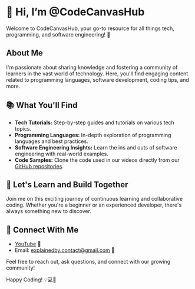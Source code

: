 # 👋 Hi, I’m @CodeCanvasHub

Welcome to CodeCanvasHub, your go-to resource for all things tech, programming, and software engineering! 🚀

## About Me

I'm passionate about sharing knowledge and fostering a community of learners in the vast world of technology. Here, you'll find engaging content related to programming languages, software development, coding tips, and more.

## 📚 What You'll Find

- **Tech Tutorials:** Step-by-step guides and tutorials on various tech topics.
- **Programming Languages:** In-depth exploration of programming languages and best practices.
- **Software Engineering Insights:** Learn the ins and outs of software engineering with real-world examples.
- **Code Samples:** Clone the code used in our videos directly from our [GitHub repositories](https://github.com/CodeCanvasHub).

## 🚀 Let's Learn and Build Together

Join me on this exciting journey of continuous learning and collaborative coding. Whether you're a beginner or an experienced developer, there's always something new to discover.

## 🤝 Connect With Me

- [YouTube](https://www.youtube.com/channel/UCvPS7jWogvvz_3xpUtusk6Q) 🎥
- Email: [explainedby.contact@gmail.com](mailto:explainedby.contact@gmail.com) 💌

Feel free to reach out, ask questions, and connect with our growing community!

Happy Coding! 💡💻🚀
